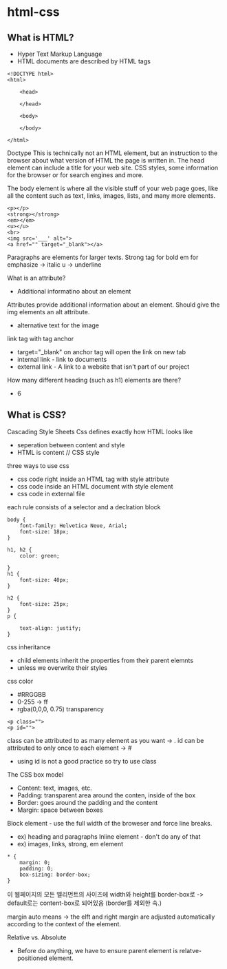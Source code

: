 # html-css

## What is HTML?

- Hyper Text Markup Language
- HTML documents are described by HTML tags
```
<!DOCTYPE html>
<html>

    <head>
    
    </head>
    
    <body>
    
    </body>

</html>
```

Doctype  This is technically not an HTML element, but an instruction to the browser about what version of HTML the page is written in.
The head element can include a title for your web site. CSS styles, some information for the browser or for search engines and more.

The body element is where all the visible stuff of your web page goes, like all the content such as text, links, images, lists, and many more elements.

```
<p></p>
<strong></strong>
<em></em>
<u></u>
<br>
<img src='___' alt=">
<a href="" target="_blank"></a>
```

Paragraphs are elements for larger texts.
Strong tag for bold
em for emphasize -> italic
u -> underline

What is an attribute?
- Additional informatino about an element

Attributes provide additional information about an element.
Should give the img elements an alt attribute.
- alternative text for the image

link tag with <a> tag anchor
- target="_blank" on anchor tag will open the link on new tab
- internal link - link to documents
- external link - A link to a website that isn't part of our project

How many different heading (such as h1) elements are there?
- 6

## What is CSS?
Cascading Style Sheets
Css defines exactly how HTML looks like
- seperation between content and style
- HTML is content // CSS style

three ways to use css
- css code right inside an HTML tag with style attribute
- css code inside an HTML document with style element
- css code in external file

each rule consists of a selector and a declration block

```
body {
    font-family: Helvetica Neue, Arial;
    font-size: 18px;
}

h1, h2 {
    color: green;

}
h1 {
    font-size: 40px;
}

h2 {
    font-size: 25px;
}
p {

    text-align: justify;
}
```
css inheritance
- child elements inherit the properties from their parent elemnts 
- unless we overwrite their styles

css color
- #RRGGBB
- 0-255 -> ff
- rgba(0,0,0, 0.75) transparency

```
<p class="">
<p id="">
```
class can be attributed to as many element as you want -> .
id can be attributed to only once to each element      -> #
- using id is not a good practice so try to use class

The CSS box model
- Content: text, images, etc.
- Padding: transparent area around the conten, inside of the box
- Border: goes around the padding and the content
- Margin: space between boxes

Block element - use the full width of the broweser and force line breaks.
- ex) heading and paragraphs
Inline element - don't do any of that
- ex) images, links, strong, em element

```
* {
    margin: 0;
    padding: 0;
    box-sizing: border-box;
}
```
이 웹페이지의 모든 엘리먼트의 사이즈에 width와 height를 border-box로 
-> default로는 content-box로 되어있음 (border를 제외한 속.)

margin auto means -> the elft and right margin are adjusted automatically according to the context of the element.


Relative vs. Absolute
- Before do anything, we have to ensure parent element is relatve-positioned element.




